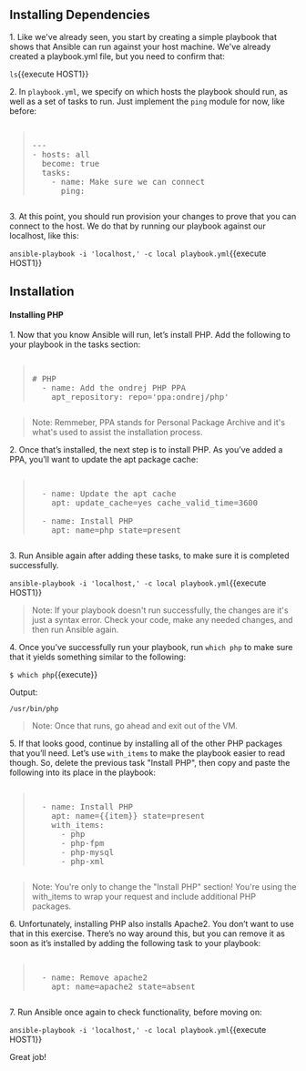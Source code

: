 ## Installing Dependencies
1\. Like we've already seen, you start by creating a simple playbook that shows that Ansible can run against your host machine. We've already created a playbook.yml file, but you need to confirm that:

`ls`{{execute HOST1}}

2\. In `playbook.yml`, we specify on which hosts the playbook should run, as well as a set of tasks to run. Just implement the `ping` module for now, like before:

<pre class="file" data-filename="playbook.yml"><blockquote>
---
- hosts: all
  become: true
  tasks:
    - name: Make sure we can connect
      ping:
</blockquote></pre>

3\. At this point, you should run provision your changes to prove that you can connect to the host. We do that by running our playbook against our localhost, like this:

`ansible-playbook -i 'localhost,' -c local playbook.yml`{{execute HOST1}}

## Installation

#### Installing PHP

1\. Now that you know Ansible will run, let’s install PHP. Add the following to your playbook in the tasks section:

<pre class="file" data-filename="playbook.yml" data-target="append"><blockquote>
# PHP
  - name: Add the ondrej PHP PPA
    apt_repository: repo='ppa:ondrej/php'
</blockquote></pre>

>Note: Remmeber, PPA stands for Personal Package Archive and it's what's used to assist the installation process.

2\. Once that’s installed, the next step is to install PHP. As you’ve added a PPA, you’ll want to update the apt package cache:

<pre class="file" data-filename="playbook.yml" data-target="append"><blockquote>
  - name: Update the apt cache
    apt: update_cache=yes cache_valid_time=3600

  - name: Install PHP
    apt: name=php state=present
</blockquote></pre>

3\. Run Ansible again after adding these tasks, to make sure it is completed successfully.

`ansible-playbook -i 'localhost,' -c local playbook.yml`{{execute HOST1}}

>Note: If your playbook doesn't run successfully, the changes are it's just a syntax error. Check your code, make any needed changes, and then run Ansible again.

4\. Once you’ve successfully run your playbook, run `which php` to make sure that it yields something similar to the following:

`$ which php`{{execute}}

Output:

```
/usr/bin/php
```

>Note: Once that runs, go ahead and exit out of the VM.

5\. If that looks good, continue by installing all of the other PHP packages that you’ll need. Let’s use `with_items` to make the playbook easier to read though. So, delete the previous task "Install PHP", then copy and paste the following into its place in the playbook:

<pre><blockquote>
  - name: Install PHP
    apt: name={{item}} state=present
    with_items:
      - php
      - php-fpm
      - php-mysql
      - php-xml
</blockquote></pre>

>Note: You're only to change the "Install PHP" section! You're using the with_items to wrap your request and include additional PHP packages.

6\. Unfortunately, installing PHP also installs Apache2. You don’t want to use that in this exercise. There’s no way around this, but you can remove it as soon as it’s installed by adding the following task to your playbook:

<pre class="file" data-filename="playbook.yml" data-target="append"><blockquote>
  - name: Remove apache2
    apt: name=apache2 state=absent
</blockquote></pre>

7\. Run Ansible once again to check functionality, before moving on:

`ansible-playbook -i 'localhost,' -c local playbook.yml`{{execute HOST1}}

Great job!
